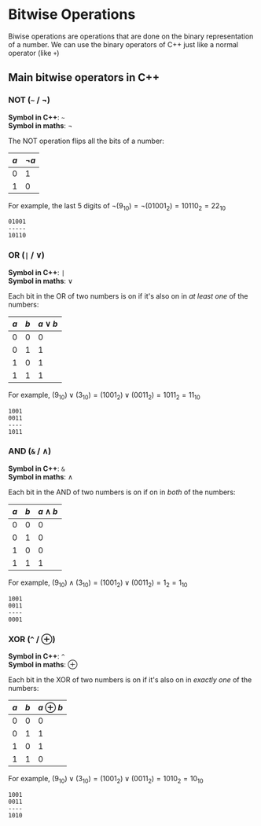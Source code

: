# Bitwise Operations

Biwise operations are operations that are done on the binary representation of a number. We can use the binary operators of C++ just like a normal operator (like `+`)

## Main bitwise operators in C++

### NOT (`~` / $\neg$)
**Symbol in C++**: `~`\
**Symbol in maths**: $\neg$

The NOT operation flips all the bits of a number:

|$a$|$\neg a$|
|---|--------|
|0  |1       |
|1  |0       |

For example, the last 5 digits of $\neg(9_{10}) = \neg(01001_2) = 10110_2 = 22_{10}$
```
01001
-----
10110
```

### OR (`|` / $\lor$)
**Symbol in C++**: `|`\
**Symbol in maths**: $\lor$

Each bit in the OR of two numbers is on if it's also on in *at least one* of the numbers:

|$a$|$b$|$a \lor b$|
|---|---|----------|
|0  |0  |0         |
|0  |1  |1         |
|1  |0  |1         |
|1  |1  |1         |

For example, $(9_{10}) \lor (3_{10}) = (1001_2) \lor (0011_2) = 1011_2 = 11_{10}$
```
1001
0011
----
1011
```

### AND (`&` / $\land$)
**Symbol in C++**: `&`\
**Symbol in maths**: $\land$

Each bit in the AND of two numbers is on if on in *both* of the numbers:

|$a$|$b$|$a \land b$|
|---|---|-----------|
|0  |0  |0          |
|0  |1  |0          |
|1  |0  |0          |
|1  |1  |1          |

For example, $(9_{10}) \land (3_{10}) = (1001_2) \lor (0011_2) = 1_2 = 1_{10}$
```
1001
0011
----
0001
```

### XOR (`^` / $\oplus$)
**Symbol in C++**: `^`\
**Symbol in maths**: $\oplus$

Each bit in the XOR of two numbers is on if it's also on in *exactly one* of the numbers:

|$a$|$b$|$a \oplus b$|
|---|---|------------|
|0  |0  |0           |
|0  |1  |1           |
|1  |0  |1           |
|1  |1  |0           |

For example, $(9_{10}) \lor (3_{10}) = (1001_2) \lor (0011_2) = 1010_2 = 10_{10}$
```
1001
0011
----
1010
```

